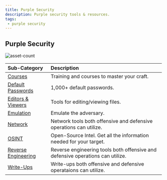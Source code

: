 ```yaml
---
title: Purple Security
description: Purple security tools & resources.
tags:
 - purple security
---
```


## Purple Security

![asset-count](https://img.shields.io/badge/Tools%20%26%20Resources%20Available-39-A65F5F?style=for-the-badge)

| Sub-Category | Description |
| :--- | :--- |
| [Courses](courses) | Training and courses to master your craft. |
| [Default Passwords](default-passwords) | 1,000+ default passwords. |
| [Editors & Viewers](editor-viewer) | Tools for editing/viewing files. |
| [Emulation](emulation) | Emulate the adversary. |
| [Network](network) | Network tools both offensive and defensive operations can utilize. |
| [OSINT](osint) | Open-Source Intel. Get all the information needed for your target. |
| [Reverse Engineering](re) | Reverse engineering tools both offensive and defensive operations can utilize. |
| [Write-Ups](write-ups) | Write-ups both offensive and defensive operataions can utilize. |